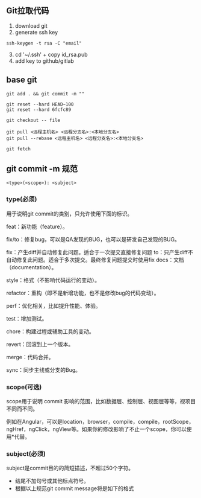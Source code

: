 ## Git拉取代码
1. download git 
2. generate ssh key
``` shell
ssh-keygen -t rsa -C "email"
```
3. cd '~/.ssh' + copy id_rsa.pub
4. add key to github/gitlab
   
## base git
``` shell
git add . && git commit -m ""

git reset --hard HEAD~100 
git reset --hard 6fcfc89

git checkout -- file 

git pull <远程主机名> <远程分支名>:<本地分支名>
git pull --rebase <远程主机名> <远程分支名>:<本地分支名>

git fetch
```

## git commit -m 规范
``` shell
<type>(<scope>): <subject>
```
### type(必须)
用于说明git commit的类别，只允许使用下面的标识。

feat：新功能（feature）。

fix/to：修复bug，可以是QA发现的BUG，也可以是研发自己发现的BUG。

fix：产生diff并自动修复此问题。适合于一次提交直接修复问题
to：只产生diff不自动修复此问题。适合于多次提交。最终修复问题提交时使用fix
docs：文档（documentation）。

style：格式（不影响代码运行的变动）。

refactor：重构（即不是新增功能，也不是修改bug的代码变动）。

perf：优化相关，比如提升性能、体验。

test：增加测试。

chore：构建过程或辅助工具的变动。

revert：回滚到上一个版本。

merge：代码合并。

sync：同步主线或分支的Bug。


### scope(可选)

scope用于说明 commit 影响的范围，比如数据层、控制层、视图层等等，视项目不同而不同。

例如在Angular，可以是location，browser，compile，compile，rootScope， ngHref，ngClick，ngView等。如果你的修改影响了不止一个scope，你可以使用*代替。

### subject(必须)
subject是commit目的的简短描述，不超过50个字符。

- 结尾不加句号或其他标点符号。
- 根据以上规范git commit message将是如下的格式

